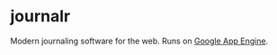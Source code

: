 journalr
=

Modern journaling software for the web. Runs on [Google App Engine](http://code.google.com/appengine/).
